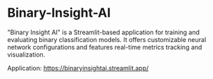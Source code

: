 # Binary-Insight-AI
 "Binary Insight AI" is a Streamlit-based application for training and evaluating binary classification models. It offers customizable neural network configurations  and features real-time metrics tracking and visualization. 

Application: https://binaryinsightai.streamlit.app/
